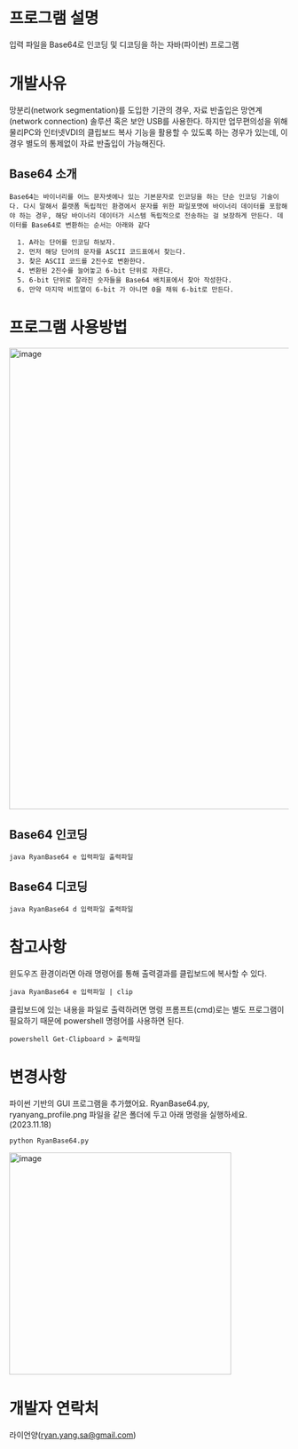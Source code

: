 # 프로그램 설명

입력 파일을 Base64로 인코딩 및 디코딩을 하는 자바(파이썬) 프로그램

# 개발사유

망분리(network segmentation)를 도입한 기관의 경우, 자료 반출입은 망연계(network connection) 솔루션 혹은 보안 USB를 사용한다. 하지만 업무편의성을 위해 물리PC와 인터넷VDI의 클립보드 복사 기능을 활용할 수 있도록 하는 경우가 있는데, 이 경우 별도의 통제없이 자료 반출입이 가능해진다.

## Base64 소개

    Base64는 바이너리를 어느 문자셋에나 있는 기본문자로 인코딩을 하는 단순 인코딩 기술이다. 다시 말해서 플랫폼 독립적인 환경에서 문자를 위한 파일포맷에 바이너리 데이터를 포함해야 하는 경우, 해당 바이너리 데이터가 시스템 독립적으로 전송하는 걸 보장하게 만든다. 데이터를 Base64로 변환하는 순서는 아래와 같다

      1. A라는 단어를 인코딩 하보자.
      2. 먼저 해당 단어의 문자를 ASCII 코드표에서 찾는다.
      3. 찾은 ASCII 코드를 2진수로 변환한다.
      4. 변환된 2진수를 늘어놓고 6-bit 단위로 자른다.
      5. 6-bit 단위로 잘라진 숫자들을 Base64 배치표에서 찾아 작성한다.
      6. 만약 마지막 비트열이 6-bit 가 아니면 0을 채워 6-bit로 만든다.

# 프로그램 사용방법

<img width="831" alt="image" src="https://user-images.githubusercontent.com/36325375/211181346-248b5049-fcbb-4906-b73f-f747e5195141.png">

## Base64 인코딩 
    java RyanBase64 e 입력파일 출력파일
    
## Base64 디코딩
    java RyanBase64 d 입력파일 출력파일

# 참고사항

윈도우즈 환경이라면 아래 명령어를 통해 출력결과를 클립보드에 복사할 수 있다.

    java RyanBase64 e 입력파일 | clip

클립보드에 있는 내용을 파일로 출력하려면 명령 프롬프트(cmd)로는 별도 프로그램이 필요하기 때문에 powershell 명령어를 사용하면 된다.

    powershell Get-Clipboard > 출력파일 

# 변경사항

파이썬 기반의 GUI 프로그램을 추가했어요. RyanBase64.py, ryanyang_profile.png 파일을 같은 폴더에 두고 아래 명령을 실행하세요. (2023.11.18)

    python RyanBase64.py

<img width="400" alt="image" src="https://github.com/ryanyangsa/RyanBase64/assets/36325375/9830d458-bc1e-4848-a2df-f27671efb009">

# 개발자 연락처

라이언양(ryan.yang.sa@gmail.com)

